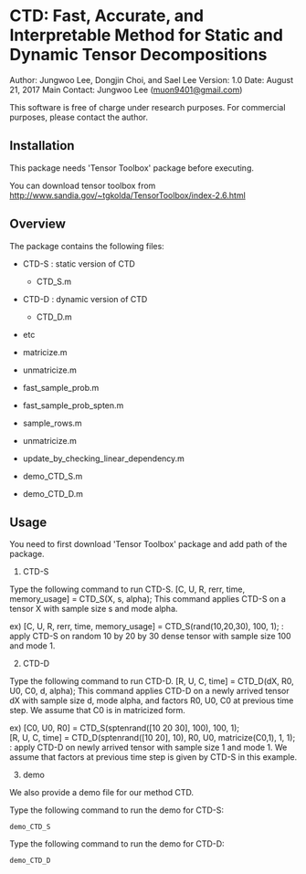 # CTD: Fast, Accurate, and Interpretable Method for Static and Dynamic Tensor Decompositions

Author: Jungwoo Lee, Dongjin Choi, and Sael Lee
Version: 1.0
Date: August 21, 2017
Main Contact: Jungwoo Lee (muon9401@gmail.com)

This software is free of charge under research purposes.
For commercial purposes, please contact the author.

## Installation

This package needs 'Tensor Toolbox' package before executing.

You can download tensor toolbox from http://www.sandia.gov/~tgkolda/TensorToolbox/index-2.6.html


## Overview

The package contains the following files:

- CTD-S : static version of CTD
  + CTD_S.m

- CTD-D : dynamic version of CTD
  + CTD_D.m

- etc
 - matricize.m
 - unmatricize.m
 - fast_sample_prob.m
 - fast_sample_prob_spten.m
 - sample_rows.m
 - unmatricize.m 
 - update_by_checking_linear_dependency.m
 - demo_CTD_S.m
 - demo_CTD_D.m

## Usage

You need to first download 'Tensor Toolbox' package and add path of the package.

1. CTD-S

Type the following command to run CTD-S. 
[C, U, R, rerr, time, memory_usage] = CTD_S(X, s, alpha);
This command applies CTD-S on a tensor X with sample size s and mode alpha.

ex) [C, U, R, rerr, time, memory_usage] = CTD_S(rand(10,20,30), 100, 1);
    : apply CTD-S on random 10 by 20 by 30 dense tensor with sample size 100 and mode 1.
 
2. CTD-D

Type the following command to run CTD-D.
[R, U, C, time] = CTD_D(dX, R0, U0, C0, d, alpha);
This command applies CTD-D on a newly arrived tensor dX with sample size d, mode alpha, and factors R0, U0, C0 at previous time step.
We assume that C0 is in matricized form. 

ex) [C0, U0, R0] = CTD_S(sptenrand([10 20 30], 100), 100, 1);    
    [R, U, C, time] = CTD_D(sptenrand([10 20], 10), R0, U0, matricize(C0,1), 1, 1);
    : apply CTD-D on newly arrived tensor with sample size 1 and mode 1. We assume that factors at previous time step is given by CTD-S in this example.

3. demo

We also provide a demo file for our method CTD.

Type the following command to run the demo for CTD-S: 

	demo_CTD_S

Type the following command to run the demo for CTD-D: 

	demo_CTD_D